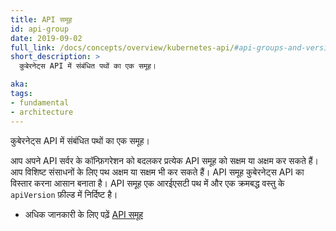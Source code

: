 ```yaml
---
title: API समूह
id: api-group
date: 2019-09-02
full_link: /docs/concepts/overview/kubernetes-api/#api-groups-and-versioning
short_description: >
  कुबेरनेट्स API में संबंधित पथों का एक समूह।

aka:
tags:
- fundamental
- architecture
---
```

कुबेरनेट्स API में संबंधित पथों का एक समूह।

<!--more-->
आप अपने API सर्वर के कॉन्फ़िगरेशन को बदलकर प्रत्येक API समूह को सक्षम या अक्षम कर सकते हैं। आप विशिष्ट संसाधनों के लिए पथ अक्षम या सक्षम भी कर सकते हैं। API समूह कुबेरनेट्स API का विस्तार करना आसान बनाता है। API समूह एक आरईएसटी पथ में और एक क्रमबद्ध वस्तु के `apiVersion` फ़ील्ड में निर्दिष्ट है।

* अधिक जानकारी के लिए पढ़ें [API समूह](/docs/concepts/overview/kubernetes-api/#api-groups-and-versioning)